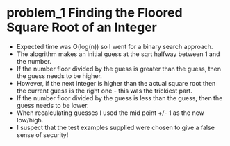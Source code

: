 # problem_1 Finding the Floored Square Root of an Integer
- Expected time was O(log(n)) so I went for a binary search approach.
- The alogrithm makes an initial guess at the sqrt halfway between 1 and the number.
- If the number floor divided by the guess is greater than the guess, then the guess needs to be higher.
- However, if the next integer is higher than the actual square root then the current guess is the right one - this was the trickiest part.
- If the number floor divided by the guess is less than the guess, then the guess needs to be lower.
- When recalculating guesses I used the mid point +/- 1 as the new low/high.
- I suspect that the test examples supplied were chosen to give a false sense of security!
